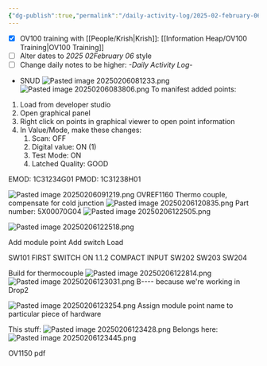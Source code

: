 ```yaml
---
{"dg-publish":true,"permalink":"/daily-activity-log/2025-02-february-06/","noteIcon":"","created":"2025-02-06T07:48:28.584-06:00"}
---
```


- [x] OV100 training with [[People/Krish\|Krish]]: [[Information Heap/OV100 Training\|OV100 Training]]
- [ ] Alter dates to *2025 02February 06* style
- [ ] Change daily notes to be higher: *-Daily Activity Log-*

- SNUD
![Pasted image 20250206081233.png](/img/user/Pasted%20image%2020250206081233.png)
![Pasted image 20250206083806.png](/img/user/Pasted%20image%2020250206083806.png)
To manifest added points:
1. Load from developer studio
2. Open graphical panel
3. Right click on points in graphical viewer to open point information
4. In Value/Mode, make these changes:
	1. Scan: OFF
	2. Digital value: ON (1)
	3. Test Mode: ON
	4. Latched Quality: GOOD

EMOD: 1C31234G01
PMOD: 1C31238H01

![Pasted image 20250206091219.png](/img/user/Pasted%20image%2020250206091219.png)
 OVREF1160
 Thermo couple, compensate for cold junction
 ![Pasted image 20250206120835.png](/img/user/Pasted%20image%2020250206120835.png)
 Part number: 5X00070G04
 ![Pasted image 20250206122505.png](/img/user/Pasted%20image%2020250206122505.png)
 
 ![Pasted image 20250206122518.png](/img/user/Pasted%20image%2020250206122518.png)


Add module point
Add switch
Load

SW101 FIRST SWITCH ON 1.1.2 COMPACT INPUT
SW202 SW203 SW204


Build for thermocouple
![Pasted image 20250206122814.png](/img/user/Pasted%20image%2020250206122814.png)
![Pasted image 20250206123031.png](/img/user/Pasted%20image%2020250206123031.png)
B---- because we're working in Drop2


![Pasted image 20250206123254.png](/img/user/Pasted%20image%2020250206123254.png)
Assign module point name to particular piece of hardware

This stuff:
![Pasted image 20250206123428.png](/img/user/Pasted%20image%2020250206123428.png)
Belongs here:
![Pasted image 20250206123445.png](/img/user/Pasted%20image%2020250206123445.png)


OV1150 pdf

